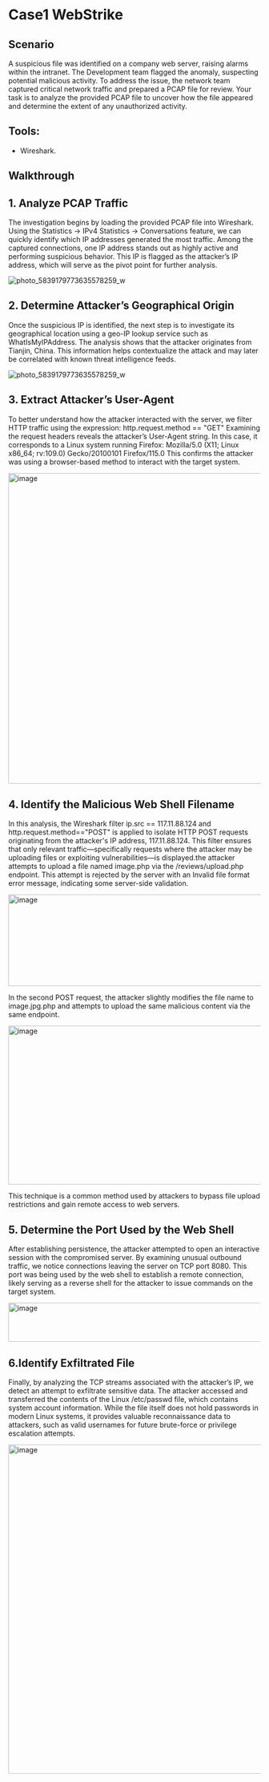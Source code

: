 # Case1 WebStrike

## Scenario 
A suspicious file was identified on a company web server, raising alarms within the intranet. The Development team flagged the anomaly, suspecting potential malicious activity. To address the issue, the network team captured critical network traffic and prepared a PCAP file for review.
Your task is to analyze the provided PCAP file to uncover how the file appeared and determine the extent of any unauthorized activity.

## Tools:
- Wireshark.

## Walkthrough
## 1. Analyze PCAP Traffic
The investigation begins by loading the provided PCAP file into Wireshark. Using the Statistics → IPv4 Statistics → Conversations feature, we can quickly identify which IP addresses generated the most traffic. Among the captured connections, one IP address stands out as highly active and performing suspicious behavior. This IP is flagged as the attacker’s IP address, which will serve as the pivot point for further analysis.

![photo_5839179773635578259_w](https://github.com/user-attachments/assets/91a2568c-8df6-44d9-982d-af549e3ddd4e)

## 2. Determine Attacker’s Geographical Origin
Once the suspicious IP is identified, the next step is to investigate its geographical location using a geo-IP lookup service such as WhatIsMyIPAddress. The analysis shows that the attacker originates from Tianjin, China. This information helps contextualize the attack and may later be correlated with known threat intelligence feeds.

![photo_5839179773635578259_w](https://github.com/user-attachments/assets/c94c70ec-0a51-4064-9c0b-898b30659725)


## 3. Extract Attacker’s User-Agent
To better understand how the attacker interacted with the server, we filter HTTP traffic using the expression:
http.request.method == "GET"
Examining the request headers reveals the attacker’s User-Agent string. In this case, it corresponds to a Linux system running Firefox:
Mozilla/5.0 (X11; Linux x86_64; rv:109.0) Gecko/20100101 Firefox/115.0
This confirms the attacker was using a browser-based method to interact with the target system.

<img width="1427" height="620" alt="image" src="https://github.com/user-attachments/assets/178729d4-9497-4686-a64b-92f4a738a1ed" />

## 4. Identify the Malicious Web Shell Filename
In this analysis, the Wireshark filter ip.src == 117.11.88.124 and http.request.method=="POST" is applied to isolate HTTP POST requests originating from the attacker's IP address, 117.11.88.124. This filter ensures that only relevant traffic—specifically requests where the attacker may be uploading files or exploiting vulnerabilities—is displayed.the attacker attempts to upload a file named image.php via the /reviews/upload.php endpoint.
This attempt is rejected by the server with an Invalid file format error message, indicating some server-side validation.

<img width="675" height="183" alt="image" src="https://github.com/user-attachments/assets/181a236f-494d-4c86-af0d-62dd55338d7c" />

In the second POST request, the attacker slightly modifies the file name to image.jpg.php and attempts to upload the same malicious content via the same endpoint.

<img width="788" height="317" alt="image" src="https://github.com/user-attachments/assets/60e0a7ab-32a4-464d-bd5f-356d780130fe" />

This technique is a common method used by attackers to bypass file upload restrictions and gain remote access to web servers.

## 5. Determine the Port Used by the Web Shell
After establishing persistence, the attacker attempted to open an interactive session with the compromised server. By examining unusual outbound traffic, we notice connections leaving the server on TCP port 8080. This port was being used by the web shell to establish a remote connection, likely serving as a reverse shell for the attacker to issue commands on the target system.

<img width="768" height="78" alt="image" src="https://github.com/user-attachments/assets/d62d2444-bb8a-4169-b271-9c581f01382c" />

## 6.Identify Exfiltrated File
Finally, by analyzing the TCP streams associated with the attacker’s IP, we detect an attempt to exfiltrate sensitive data. The attacker accessed and transferred the contents of the Linux /etc/passwd file, which contains system account information. While the file itself does not hold passwords in modern Linux systems, it provides valuable reconnaissance data to attackers, such as valid usernames for future brute-force or privilege escalation attempts.

<img width="862" height="657" alt="image" src="https://github.com/user-attachments/assets/264704df-8867-4c95-af1c-972004611aaf" />

